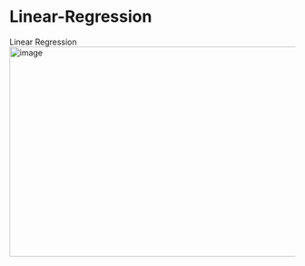 # Linear-Regression
Linear Regression
<img width="567" height="370" alt="image" src="https://github.com/user-attachments/assets/d148c514-ea64-474c-a4df-174b1209a491" />
